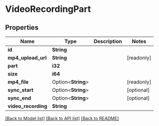 # VideoRecordingPart

## Properties

Name | Type | Description | Notes
------------ | ------------- | ------------- | -------------
**id** | **String** |  | 
**mp4_upload_url** | **String** |  | [readonly]
**part** | **i32** |  | 
**size** | **i64** |  | 
**mp4_file** | Option<**String**> |  | [readonly]
**sync_start** | Option<**String**> |  | [optional]
**sync_end** | Option<**String**> |  | [optional]
**video_recording** | **String** |  | 

[[Back to Model list]](../README.md#documentation-for-models) [[Back to API list]](../README.md#documentation-for-api-endpoints) [[Back to README]](../README.md)


